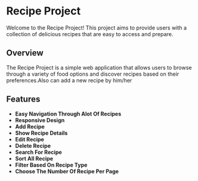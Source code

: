 # Recipe Project

Welcome to the Recipe Project! This project aims to provide users with a collection of delicious recipes that are easy to access and prepare.

## Overview

The Recipe Project is a simple web application that allows users to browse through a variety of food options and discover recipes based on their preferences.Also can add a new recipe by him/her

## Features

- **Easy Navigation Through Alot Of Recipes**
- **Responsive Design**  
- **Add Recipe** 
- **Show Recipe Details**
- **Edit Recipe**
- **Delete Recipe**
- **Search For Recipe**
- **Sort All Recipe**
- **Filter Based On Recipe Type**
- **Choose The Number Of Recipe Per Page** 